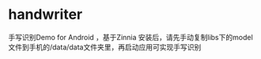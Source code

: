handwriter
==========

手写识别Demo for Android ，基于Zinnia 
安装后，请先手动复制libs下的model文件到手机的/data/data文件夹里，再启动应用可实现手写识别
